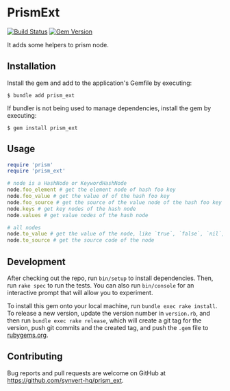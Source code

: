 # PrismExt

[![Build Status](https://github.com/synvert-hq/prism_ext/actions/workflows/main.yml/badge.svg)](https://github.com/synvert-hq/prism_ext/actions/workflows/main.yml)
[![Gem Version](https://img.shields.io/gem/v/prism_ext.svg)](https://rubygems.org/gems/prism_ext)

It adds some helpers to prism node.

## Installation

Install the gem and add to the application's Gemfile by executing:

    $ bundle add prism_ext

If bundler is not being used to manage dependencies, install the gem by executing:

    $ gem install prism_ext

## Usage

```ruby
require 'prism'
require 'prism_ext'

# node is a HashNode or KeywordHashNode
node.foo_element # get the element node of hash foo key
node.foo_value # get the value of of the hash foo key
node.foo_source # get the source of the value node of the hash foo key
node.keys # get key nodes of the hash node
node.values # get value nodes of the hash node

# all nodes
node.to_value # get the value of the node, like `true`, `false`, `nil`, `1`, `"foo"`
node.to_source # get the source code of the node
```

## Development

After checking out the repo, run `bin/setup` to install dependencies. Then, run `rake spec` to run the tests. You can also run `bin/console` for an interactive prompt that will allow you to experiment.

To install this gem onto your local machine, run `bundle exec rake install`. To release a new version, update the version number in `version.rb`, and then run `bundle exec rake release`, which will create a git tag for the version, push git commits and the created tag, and push the `.gem` file to [rubygems.org](https://rubygems.org).

## Contributing

Bug reports and pull requests are welcome on GitHub at https://github.com/synvert-hq/prism_ext.
